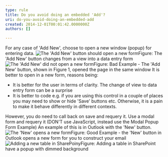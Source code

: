 ```yaml
---
type: rule
title: Do you avoid doing an embedded 'Add'?
uri: do-you-avoid-doing-an-embedded-add
created: 2014-12-01T00:01:42.0000000Z
authors: []

---
```


 
For any case of 'Add New', choose to open a new window (popup) for entering data.
 ![The 'Add New' button should open a new form](http&#58;//www.ssw.com.au/ssw/Standards/Rules/Images/EmbeddedAdd.jpg)Figure: The 'Add New' button changes from a view into a data entry form![The 'Add New' did not open a new form](http&#58;//www.ssw.com.au/ssw/Standards/Rules/Images/BadEmbeddedAdd.jpg)Figure: Bad Example - The 'Add New' button, shown in Figure 1, opened the page in the same window
It is better to open in a new form, reasons being:

- It is better for the user in terms of clarity. The change of view to data entry form can be a surprise
- It is better to code e.g. if you are using this control in a couple of places you may need to show or hide 'Save' buttons etc. Otherwise, it is a pain to make it behave differently in different contexts.


However, you do need to call back on save and requery it.
 Use a modal form and requery it (DON'T use JavaScript, instead use the Modal Popup Form Example)
 An example of this is in Outlook with the 'New' button.
![The 'New' opens a new form](http&#58;//www.ssw.com.au/ssw/Standards/Rules/Images/GoodEmbeddedAdd.jpg)Figure: Good Example - the 'New' button in Outlook opens a new form for you to construct your email![Adding a new table in SharePoiny](http&#58;//www.ssw.com.au/ssw/Standards/Rules/Images/sharepoint-add-table.jpg)Figure: Adding a table in SharePoint have a popup with dimmed background
